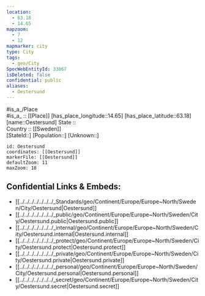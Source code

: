 ```yaml
---
location:
  - 63.18
  - 14.65
mapzoom:
  - 7
  - 12
mapmarker: city
type: City
tags:
  - geo/City
SpocWebEntityId: 33067
isDeleted: false
confidential: public
aliases:
  - Oestersund
---
```

#is_a_/Place  
#is_a_ :: [[Place]] 
[has_place_longitude::14.65] 
[has_place_latitude::63.18] 
[name::Oestersund] 
State ::  
Country :: [[Sweden]]  
[StateId::] 
[Population::] 
[Unknown::] 


```leaflet
id: Oestersund
coordinates: [[Oestersund]] 
markerFile: [[Oestersund]] 
defaultZoom: 11 
maxZoom: 18
```


## Confidential Links & Embeds: 
- [[../../../../../../../_Standards/geo/Continent/Europe/Europe~North/Sweden/City/Oestersund|Oestersund]] 
- [[../../../../../../../_public/geo/Continent/Europe/Europe~North/Sweden/City/Oestersund.public|Oestersund.public]] 
- [[../../../../../../../_internal/geo/Continent/Europe/Europe~North/Sweden/City/Oestersund.internal|Oestersund.internal]] 
- [[../../../../../../../_protect/geo/Continent/Europe/Europe~North/Sweden/City/Oestersund.protect|Oestersund.protect]] 
- [[../../../../../../../_private/geo/Continent/Europe/Europe~North/Sweden/City/Oestersund.private|Oestersund.private]] 
- [[../../../../../../../_personal/geo/Continent/Europe/Europe~North/Sweden/City/Oestersund.personal|Oestersund.personal]] 
- [[../../../../../../../_secret/geo/Continent/Europe/Europe~North/Sweden/City/Oestersund.secret|Oestersund.secret]] 
